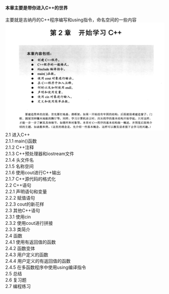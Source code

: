 #### 本章主要是带你进入C++的世界
主要就是吉纳丹的C++程序编写和using指令，命名空间的一些内容  
![第2章 开始学习C++](images/chapt02.png)
2.1 进入C++  
2.1.1 main()函数  
2.1.2 C++注释  
2.1.3 C++预处理器和iostream文件  
2.1.4 头文件名  
2.1.5 名称空间  
2.1.6 使用cout进行C++输出  
2.1.7 C++源代码的格式化  
2.2 C++语句  
2.2.1 声明语句和变量  
2.2.2 赋值语句  
2.2.3 cout的新花样  
2.3 其他C++语句  
2.3.1 使用cin  
2.3.2 使用cout进行拼接  
2.3.3 类简介  
2.4 函数  
2.4.1 使用有返回值的函数  
2.4.2 函数变体  
2.4.3 用户定义的函数  
2.4.4 用户定义的有返回值的函数  
2.4.5 在多函数程序中使用using编译指令  
2.5 总结  
2.6 复习题  
2.7 编程练习  
